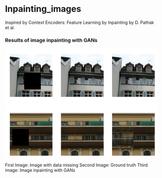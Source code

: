# Inpainting_images
Inspired by Context Encoders: Feature Learning by Inpainting by D. Pathak et al.

### Results of image inpainting with GANs
![Result](https://github.com/laurenf3395/Inpainting_images/blob/master/Results_Inpainting.PNG)

First Image: Image with data missing
Second Image: Ground truth
Third image: Image inpainting with GANs
